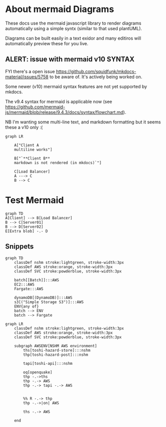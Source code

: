 # About mermaid Diagrams

These docs use the mermaid javascript library to render diagrams automatically using a simple syntx (similar to that used plantUML). 

Diagrams can be built easily in a text exidor and many editiros will automatically preview these for you live.

## ALERT: issue with mermaid v10 SYNTAX

FYI there's a open issue https://github.com/squidfunk/mkdocs-material/issues/5758 to be aware of. It's actively being worked on.

Some newer (v10) mermaid syntax features are not yet supported by mkdocs.

The v9.4 syntax for mermaid is applicable now (see https://github.com/mermaid-js/mermaid/blob/release/9.4.3/docs/syntax/flowchart.md).


NB I'm wanting some multi-line text, and markdown formatting but it seems these a v10 only :(

```mermaid
graph LR

    A["Client A
    multiline works"]

    B["`**Client B**
    markdown is not rendered (in mkdocs)`"]
    
    C[Load Balancer]
    A ---> C
    B --> C
```


# Test Mermaid

```mermaid
graph TD
A[Client] --> B[Load Balancer]
B --> C[Server01]
B --> D[Server02]
E[Extra blob] -.- D
```

## Snippets


```mermaid
graph TD
    classDef nshm stroke:lightgreen, stroke-width:3px
    classDef AWS stroke:orange, stroke-width:3px
    classDef SVC stroke:powderblue, stroke-width:3px
        
    batch[[Batch]]:::AWS
    EC2:::AWS    
    Fargate:::AWS    

    dynamoDB[(DynamoDB)]:::AWS
    s3[("Simple Storage S3")]:::AWS
    ENV{any of}
    batch --> ENV
    batch --> Fargate

```

```mermaid
graph LR
    classDef nshm stroke:lightgreen, stroke-width:3px
    classDef AWS stroke:orange, stroke-width:3px
    classDef SVC stroke:powderblue, stroke-width:3px

    subgraph AWSENV[NSHM AWS environment]
        ths[toshi-hazard-store]:::nshm
        thp[toshi-hazard-post]:::nshm
        
        tapi[toshi-api]:::nshm

        oq[openquake]
        thp -.->ths
        thp -.-> AWS
        thp -.-> tapi -.-> AWS

        
        %% R -.-> thp
        thp -.->|on| AWS
        
        ths -.-> AWS

    end  
```